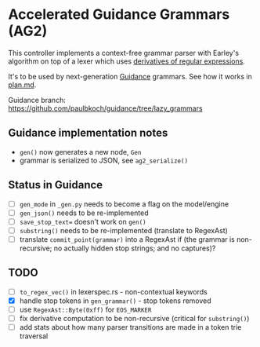 # Accelerated Guidance Grammars (AG2)

This controller implements a context-free grammar parser with Earley's algorithm
on top of a lexer which uses [derivatives of regular expressions](../derivre/README.md).

It's to be used by next-generation [Guidance](https://github.com/guidance-ai/guidance) grammars.
See how it works in [plan.md](./plan.md).

Guidance branch: https://github.com/paulbkoch/guidance/tree/lazy_grammars

## Guidance implementation notes

- `gen()` now generates a new node, `Gen`
- grammar is serialized to JSON, see `ag2_serialize()`

## Status in Guidance

- [ ] `gen_mode` in `_gen.py` needs to become a flag on the model/engine
- [ ] `gen_json()` needs to be re-implemented
- [ ] `save_stop_text=` doesn't work on `gen()`
- [ ] `substring()` needs to be re-implemented (translate to RegexAst)
- [ ] translate `commit_point(grammar)` into a RegexAst if
      (the grammar is non-recursive; 
      no actually hidden stop strings; 
      and no captures)?

## TODO

- [ ] `to_regex_vec()` in lexerspec.rs - non-contextual keywords
- [x] handle stop tokens in `gen_grammar()` - stop tokens removed
- [ ] use `RegexAst::Byte(0xff)` for `EOS_MARKER`
- [ ] fix derivative computation to be non-recursive (critical for `substring()`)
- [ ] add stats about how many parser transitions are made in a token trie traversal

